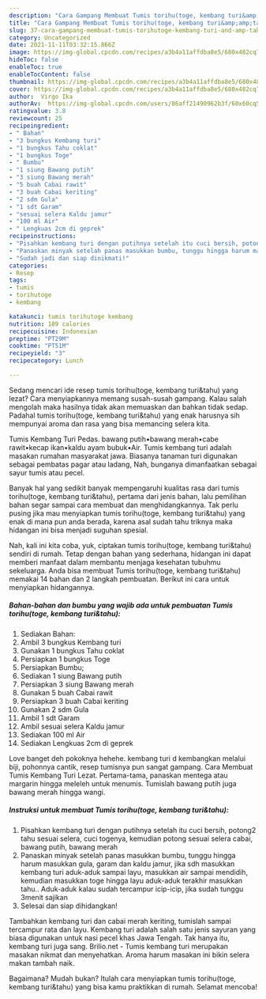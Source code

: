 ```yaml
---
description: "Cara Gampang Membuat Tumis torihu(toge, kembang turi&amp;amp;tahu) Anti Gagal"
title: "Cara Gampang Membuat Tumis torihu(toge, kembang turi&amp;amp;tahu) Anti Gagal"
slug: 37-cara-gampang-membuat-tumis-torihutoge-kembang-turi-and-amp-tahu-anti-gagal
category: Uncategorized
date: 2021-11-11T03:32:15.866Z
image: https://img-global.cpcdn.com/recipes/a3b4a11affdba8e5/680x482cq70/tumis-torihutoge-kembang-turitahu-foto-resep-utama.jpg
hideToc: false
enableToc: true
enableTocContent: false
thumbnail: https://img-global.cpcdn.com/recipes/a3b4a11affdba8e5/680x482cq70/tumis-torihutoge-kembang-turitahu-foto-resep-utama.jpg
cover: https://img-global.cpcdn.com/recipes/a3b4a11affdba8e5/680x482cq70/tumis-torihutoge-kembang-turitahu-foto-resep-utama.jpg
author:  Virgo Ika
authorAv:  https://img-global.cpcdn.com/users/86aff21490962b3f/60x60cq50/avatar.jpg
ratingvalue: 3.8
reviewcount: 25
recipeingredient:
- " Bahan"
- "3 bungkus Kembang turi"
- "1 bungkus Tahu coklat"
- "1 bungkus Toge"
- " Bumbu"
- "1 siung Bawang putih"
- "3 siung Bawang merah"
- "5 buah Cabai rawit"
- "3 buah Cabai keriting"
- "2 sdm Gula"
- "1 sdt Garam"
- "sesuai selera Kaldu jamur"
- "100 ml Air"
- " Lengkuas 2cm di geprek"
recipeinstructions:
- "Pisahkan kembang turi dengan putihnya setelah itu cuci bersih, potong2 tahu sesuai selera, cuci togenya, kemudian potong sesuai selera cabai, bawang putih, bawang merah"
- "Panaskan minyak setelah panas masukkan bumbu, tunggu hingga harum masukkan gula, garam dan kaldu jamur, jika sdh masukkan kembang turi aduk-aduk sampai layu, masukkan air sampai mendidih, kemudian masukkan toge hingga layu aduk-aduk terakhir masukkan tahu.. Aduk-aduk kalau sudah tercampur icip-icip, jika sudah tunggu 3menit sajikan"
- "Sudah jadi dan siap dinikmati!"
categories:
- Resep
tags:
- tumis
- torihutoge
- kembang

katakunci: tumis torihutoge kembang 
nutrition: 189 calories
recipecuisine: Indonesian
preptime: "PT29M"
cooktime: "PT51M"
recipeyield: "3"
recipecategory: Lunch

---
```



Sedang mencari ide resep tumis torihu(toge, kembang turi&amp;tahu) yang lezat? Cara menyiapkannya memang susah-susah gampang. Kalau salah mengolah maka hasilnya tidak akan memuaskan dan bahkan tidak sedap. Padahal tumis torihu(toge, kembang turi&amp;tahu) yang enak harusnya sih mempunyai aroma dan rasa yang bisa memancing selera kita.


Tumis Kembang Turi Pedas. bawang putih•bawang merah•cabe rawit•kecap ikan•kaldu ayam bubuk•Air. Tumis kembang turi adalah masakan rumahan masyarakat jawa. Biasanya tanaman turi digunakan sebagai pembatas pagar atau ladang, Nah, bunganya dimanfaatkan sebagai sayur tumis atau pecel.

Banyak hal yang sedikit banyak mempengaruhi kualitas rasa dari tumis torihu(toge, kembang turi&amp;tahu), pertama dari jenis bahan, lalu pemilihan bahan segar sampai cara membuat dan menghidangkannya. Tak perlu pusing jika mau menyiapkan tumis torihu(toge, kembang turi&amp;tahu) yang enak di mana pun anda berada, karena asal sudah tahu triknya maka hidangan ini bisa menjadi suguhan spesial.


Nah, kali ini kita coba, yuk, ciptakan tumis torihu(toge, kembang turi&amp;tahu) sendiri di rumah. Tetap dengan bahan yang sederhana, hidangan ini dapat memberi manfaat dalam membantu menjaga kesehatan tubuhmu sekeluarga. Anda bisa membuat Tumis torihu(toge, kembang turi&amp;tahu) memakai 14 bahan dan 2 langkah pembuatan. Berikut ini cara untuk menyiapkan hidangannya.

<!--inarticleads1-->

##### Bahan-bahan dan bumbu yang wajib ada untuk pembuatan Tumis torihu(toge, kembang turi&amp;tahu):

1. Sediakan  Bahan:
1. Ambil 3 bungkus Kembang turi
1. Gunakan 1 bungkus Tahu coklat
1. Persiapkan 1 bungkus Toge
1. Persiapkan  Bumbu;
1. Sediakan 1 siung Bawang putih
1. Persiapkan 3 siung Bawang merah
1. Gunakan 5 buah Cabai rawit
1. Persiapkan 3 buah Cabai keriting
1. Gunakan 2 sdm Gula
1. Ambil 1 sdt Garam
1. Ambil sesuai selera Kaldu jamur
1. Sediakan 100 ml Air
1. Sediakan  Lengkuas 2cm di geprek


Love banget deh pokoknya hehehe. kembang turi d kembangkan melalui biji, pohonnya cantik, resep tumisnya pun sangat gampang. Cara Membuat Tumis Kembang Turi Lezat. Pertama-tama, panaskan mentega atau margarin hingga meleleh untuk menumis. Tumislah bawang putih juga bawang merah hingga wangi. 

<!--inarticleads2-->

##### Instruksi untuk membuat Tumis torihu(toge, kembang turi&amp;tahu):

1. Pisahkan kembang turi dengan putihnya setelah itu cuci bersih, potong2 tahu sesuai selera, cuci togenya, kemudian potong sesuai selera cabai, bawang putih, bawang merah
1. Panaskan minyak setelah panas masukkan bumbu, tunggu hingga harum masukkan gula, garam dan kaldu jamur, jika sdh masukkan kembang turi aduk-aduk sampai layu, masukkan air sampai mendidih, kemudian masukkan toge hingga layu aduk-aduk terakhir masukkan tahu.. Aduk-aduk kalau sudah tercampur icip-icip, jika sudah tunggu 3menit sajikan
1. Selesai dan siap dihidangkan!

Tambahkan kembang turi dan cabai merah keriting, tumislah sampai tercampur rata dan layu. Kembang turi adalah salah satu jenis sayuran yang biasa digunakan untuk nasi pecel khas Jawa Tengah. Tak hanya itu, kembang turi juga sang. Brilio.net - Tumis kembang turi merupakan masakan nikmat dan menyehatkan. Aroma harum masakan ini bikin selera makan tambah naik. 

Bagaimana? Mudah bukan? Itulah cara menyiapkan tumis torihu(toge, kembang turi&amp;tahu) yang bisa kamu praktikkan di rumah. Selamat mencoba!
